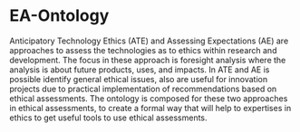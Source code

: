 # EA-Ontology
Anticipatory Technology Ethics (ATE) and Assessing Expectations (AE) are approaches to assess the technologies as to ethics within research and development. The focus in these approach is foresight analysis where the analysis is about future products, uses, and impacts. In ATE and AE is possible identify general ethical issues, also are useful for innovation projects due to practical implementation of recommendations based on ethical assessments.  The ontology is composed for these two approaches in ethical assessments, to create a formal way that will help to expertises in ethics to get useful tools to use ethical assessments.
